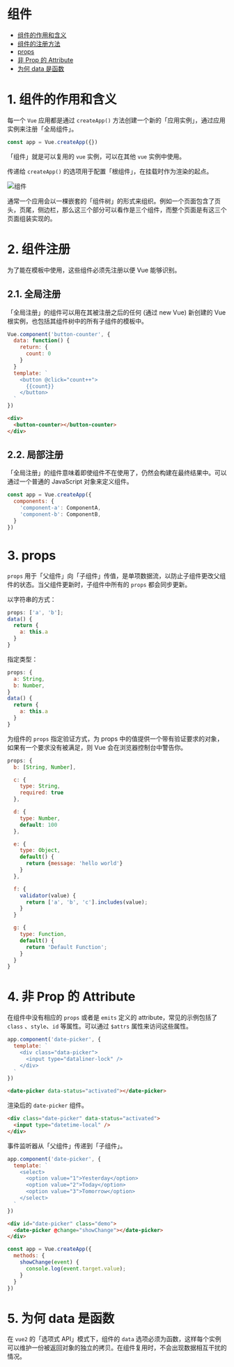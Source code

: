 # 组件

- [组件的作用和含义](#1-组件的作用和含义)
- [组件的注册方法](#2-组件注册)
- [props](#3-props)
- [非 Prop 的 Attribute](#4-非-Prop-的-Attribute)
- [为何 data 是函数](#5-为何-data-是函数)


# 1. 组件的作用和含义
每一个 `Vue` 应用都是通过 `createApp()` 方法创建一个新的「应用实例」，通过应用实例来注册「全局组件」。

```js
const app = Vue.createApp({})
```

「组件」就是可以复用的 `vue` 实例，可以在其他 `vue` 实例中使用。

传递给 `createApp()` 的选项用于配置「根组件」，在挂载时作为渲染的起点。

![组件](https://cn.vuejs.org/images/components.png)

通常一个应用会以一棵嵌套的「组件树」的形式来组织。例如一个页面包含了页头，页尾，侧边栏，那么这三个部分可以看作是三个组件，而整个页面是有这三个页面组装实现的。



# 2. 组件注册
为了能在模板中使用，这些组件必须先注册以便 Vue 能够识别。

## 2.1. 全局注册
「全局注册」的组件可以用在其被注册之后的任何 (通过 new Vue) 新创建的 Vue 根实例，也包括其组件树中的所有子组件的模板中。
```js
Vue.component('button-counter', {
  data: function() {
    return: {
      count: 0
    }
  }
  template: `
    <button @click="count++">
      {{count}}
    </button>
  `
})
```
```html
<div>
  <button-counter></button-counter>
</div>
```


## 2.2. 局部注册
「全局注册」的组件意味着即使组件不在使用了，仍然会构建在最终结果中。可以通过一个普通的 JavaScript 对象来定义组件。

```js
const app = Vue.createApp({
  components: {
    'component-a': ComponentA,
    'component-b': ComponentB,
  }
})
```


# 3. props 
`props` 用于「父组件」向「子组件」传值，是单项数据流，以防止子组件更改父组件的状态。当父组件更新时，子组件中所有的 `props` 都会同步更新。

以字符串的方式：
```js
props: ['a', 'b'];
data() {
  return {
    a: this.a
  }
}
```

指定类型：
```js
props: {
  a: String,
  b: Number,
}
data() {
  return {
    a: this.a
  }
}
```

为组件的 `props` 指定验证方式，为 props 中的值提供一个带有验证要求的对象，如果有一个要求没有被满足，则 Vue 会在浏览器控制台中警告你。

```js
props: {
  b: [String, Number],

  c: {
    type: String,
    required: true
  },

  d: {
    type: Number,
    default: 100
  },

  e: {
    type: Object,
    default() {
      return {message: 'hello world'}
    }
  },

  f: {
    validator(value) {
      return ['a', 'b', 'c'].includes(value);
    }
  }

  g: {
    type: Function,
    default() {
      return 'Default Function';
    }
  }
}
```


# 4. 非 Prop 的 Attribute
在组件中没有相应的 `props` 或者是 `emits` 定义的 attribute，常见的示例包括了 `class` 、`style`、`id` 等属性。可以通过 `$attrs` 属性来访问这些属性。

```js
app.component('date-picker', {
  template: `
    <div class="data-picker">
      <input type="dataliner-lock" />
    </div>
  `
})
```

```html
<date-picker data-status="activated"></date-picker>
```

渲染后的 `date-picker` 组件。
```html
<div class="date-picker" data-status="activated">
  <input type="datetime-local" />
</div>
```

事件监听器从「父组件」传递到「子组件」。
```js
app.component('date-picker', {
  template: `
    <select>
      <option value="1">Yesterday</option>
      <option value="2">Today</option>
      <option value="3">Tomorrow</option>
    </select>
  `
})
```

```html
<div id="date-picker" class="demo">
  <date-picker @change="showChange"></date-picker>
</div>
```

```js
const app = Vue.createApp({
  methods: {
    showChange(event) {
      console.log(event.target.value);
    }
  }
})
```


# 5. 为何 data 是函数
在 `vue2` 的「选项式 API」模式下，组件的 `data` 选项必须为函数，这样每个实例可以维护一份被返回对象的独立的拷贝。在组件复用时，不会出现数据相互干扰的情况。